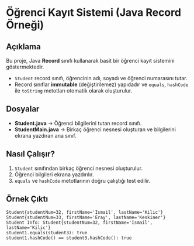 # Öğrenci Kayıt Sistemi (Java Record Örneği)

## Açıklama
Bu proje, Java **Record** sınıfı kullanarak basit bir öğrenci kayıt sistemini göstermektedir.
- `Student` record sınıfı, öğrencinin adı, soyadı ve öğrenci numarasını tutar.
- Record sınıflar **immutable** (değiştirilemez) yapıdadır ve `equals`, `hashCode` ile `toString` metotları otomatik olarak oluşturulur.

## Dosyalar
- **Student.java** → Öğrenci bilgilerini tutan record sınıfı.
- **StudentMain.java** → Birkaç öğrenci nesnesi oluşturan ve bilgilerini ekrana yazdıran ana sınıf.

## Nasıl Çalışır?
1. `Student` sınıfından birkaç öğrenci nesnesi oluşturulur.
2. Öğrenci bilgileri ekrana yazdırılır.
3. `equals` ve `hashCode` metotlarının doğru çalıştığı test edilir.

## Örnek Çıktı
```
Student{studentNum=32, firstName='Ismail', lastName='Kilic'}
Student{studentNum=33, firstName='Eray', lastName='Keskiner'}
Student Info: Student{studentNum=32, firstName='Ismail', lastName='Kilic'}
student1.equals(student3): true
student1.hashCode() == student3.hashCode(): true
```
